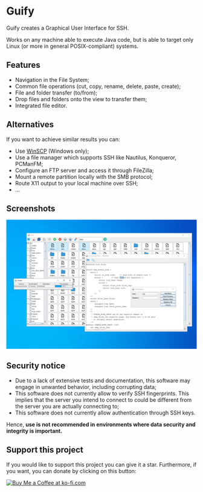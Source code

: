# Guify
Guify creates a Graphical User Interface for SSH. 

Works on any machine able to execute Java code, but is able to target only Linux (or more in general POSIX-compliant) systems.

## Features
- Navigation in the File System;
- Common file operations (cut, copy, rename, delete, paste, create);
- File and folder transfer (to/from);
- Drop files and folders onto the view to transfer them;
- Integrated file editor.

## Alternatives
If you want to achieve similar results you can:
* Use [WinSCP](https://winscp.net/eng/index.php) (Windows only);
* Use a file manager which supports SSH like Nautilus, Konqueror, PCManFM;
* Configure an FTP server and access it through FileZilla;
* Mount a remote partition locally with the SMB protocol;
* Route X11 output to your local machine over SSH;
* ...

## Screenshots
<img src="/Images/Image.jpg" alt="Homescreen">

## Security notice
* Due to a lack of extensive tests and documentation, this software may engage in unwanted behavior, including corrupting data;
* This software does not currently allow to verify SSH fingerprints. This implies that the server you intend to connect to could be different
from the server you are actually connecting to;
* This software does not currently allow authentication through SSH keys.

Hence, **use is not recommended in environments where data security and integrity is important.**

## Support this project
If you would like to support this project you can give it a star. Furthermore, if you want, you can donate by clicking on this button:

<a href='https://ko-fi.com/M4M1JBAO8' target='_blank'><img height='36' style='border:0px;height:36px;' src='https://storage.ko-fi.com/cdn/kofi1.png?v=3' border='0' alt='Buy Me a Coffee at ko-fi.com' /></a>
